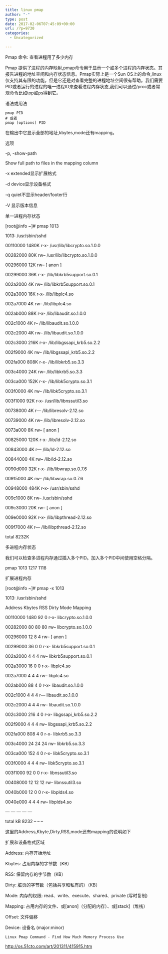 ```yaml
---
title: linux pmap
author: "-"
type: post
date: 2017-02-06T07:45:09+00:00
url: /?p=9730
categories:
  - Uncategorized

---
```

Pmap 命令: 查看进程用了多少内存

Pmap 提供了进程的内存映射,pmap命令用于显示一个或多个进程的内存状态。其报告进程的地址空间和内存状态信息。Pmap实际上是一个Sun OS上的命令,linux仅支持其有限的功能。但是它还是对查看完整的进程地址空间很有帮助。我们需要PID或者运行的进程的唯一进程ID来查看进程内存状态,我们可以通过/proc或者常规命令比如top或ps得到它。

语法或用法
  
    pmap PID 
    # 或者 
    pmap [options] PID

在输出中它显示全部的地址,kbytes,mode还有mapping。

选项
  
-p, -show-path
                
Show full path to files in the mapping column
  
-x extended显示扩展格式
  
-d device显示设备格式
  
-q quiet不显示header/footer行
  
-V 显示版本信息
  
单一进程内存状态

[root@info ~]# pmap 1013

1013: /usr/sbin/sshd
  
00110000 1480K r-x- /usr/lib/libcrypto.so.1.0.0
  
00282000 80K rw– /usr/lib/libcrypto.so.1.0.0
  
00296000 12K rw– [ anon ]
  
00299000 36K r-x- /lib/libkrb5support.so.0.1
  
002a2000 4K rw– /lib/libkrb5support.so.0.1
  
002a3000 16K r-x- /lib/libplc4.so
  
002a7000 4K rw– /lib/libplc4.so
  
002ab000 88K r-x- /lib/libaudit.so.1.0.0
  
002c1000 4K r– /lib/libaudit.so.1.0.0
  
002c2000 4K rw– /lib/libaudit.so.1.0.0
  
002c3000 216K r-x- /lib/libgssapi_krb5.so.2.2
  
002f9000 4K rw– /lib/libgssapi_krb5.so.2.2
  
002fa000 808K r-x- /lib/libkrb5.so.3.3
  
003c4000 24K rw– /lib/libkrb5.so.3.3
  
003ca000 152K r-x- /lib/libk5crypto.so.3.1
  
003f0000 4K rw– /lib/libk5crypto.so.3.1
  
003f1000 92K r-x- /usr/lib/libnssutil3.so
  
00738000 4K r— /lib/libresolv-2.12.so
  
00739000 4K rw– /lib/libresolv-2.12.so
  
0073a000 8K rw– [ anon ]
  
00825000 120K r-x- /lib/ld-2.12.so
  
00843000 4K r— /lib/ld-2.12.so
  
00844000 4K rw– /lib/ld-2.12.so
  
0090d000 32K r-x- /lib/libwrap.so.0.7.6
  
00915000 4K rw– /lib/libwrap.so.0.7.6
  
00948000 484K r-x- /usr/sbin/sshd
  
009c1000 8K rw– /usr/sbin/sshd
  
009c3000 20K rw– [ anon ]
  
009e0000 92K r-x- /lib/libpthread-2.12.so
  
009f7000 4K r— /lib/libpthread-2.12.so

total 8232K

多进程内存状态
  
我们可以检查多进程内存通过插入多个PID。加入多个PID中间使用空格分隔。
  
pmap 1013 1217 1118

扩展进程内存

[root@info ~]# pmap -x 1013
  
1013: /usr/sbin/sshd
  
Address Kbytes RSS Dirty Mode Mapping
  
00110000 1480 92 0 r-x- libcrypto.so.1.0.0
  
00282000 80 80 80 rw– libcrypto.so.1.0.0
  
00296000 12 8 4 rw– [ anon ]
  
00299000 36 0 0 r-x- libkrb5support.so.0.1
  
002a2000 4 4 4 rw– libkrb5support.so.0.1
  
002a3000 16 0 0 r-x- libplc4.so
  
002a7000 4 4 4 rw– libplc4.so
  
002ab000 88 4 0 r-x- libaudit.so.1.0.0
  
002c1000 4 4 4 r— libaudit.so.1.0.0
  
002c2000 4 4 4 rw– libaudit.so.1.0.0
  
002c3000 216 4 0 r-x- libgssapi_krb5.so.2.2
  
002f9000 4 4 4 rw– libgssapi_krb5.so.2.2
  
002fa000 808 4 0 r-x- libkrb5.so.3.3
  
003c4000 24 24 24 rw– libkrb5.so.3.3
  
003ca000 152 4 0 r-x- libk5crypto.so.3.1
  
003f0000 4 4 4 rw– libk5crypto.so.3.1
  
003f1000 92 0 0 r-x- libnssutil3.so
  
00408000 12 12 12 rw– libnssutil3.so
  
0040b000 12 0 0 r-x- libplds4.so
  
0040e000 4 4 4 rw– libplds4.so

— — — — —
  
total kB 8232 – – –
  
这里的Address,Kbyte,Dirty,RSS,mode还有mapping的说明如下

扩展和设备格式区域
  
Address: 内存开始地址
  
Kbytes: 占用内存的字节数（KB）
  
RSS: 保留内存的字节数（KB）
  
Dirty: 脏页的字节数（包括共享和私有的）（KB）
  
Mode: 内存的权限: read、write、execute、shared、private (写时复制)
  
Mapping: 占用内存的文件、或[anon]（分配的内存）、或[stack]（堆栈）
  
Offset: 文件偏移
  
Device: 设备名 (major:minor)


  
    Linux Pmap Command - Find How Much Memory Process Use
  



  
http://os.51cto.com/art/201311/415915.htm